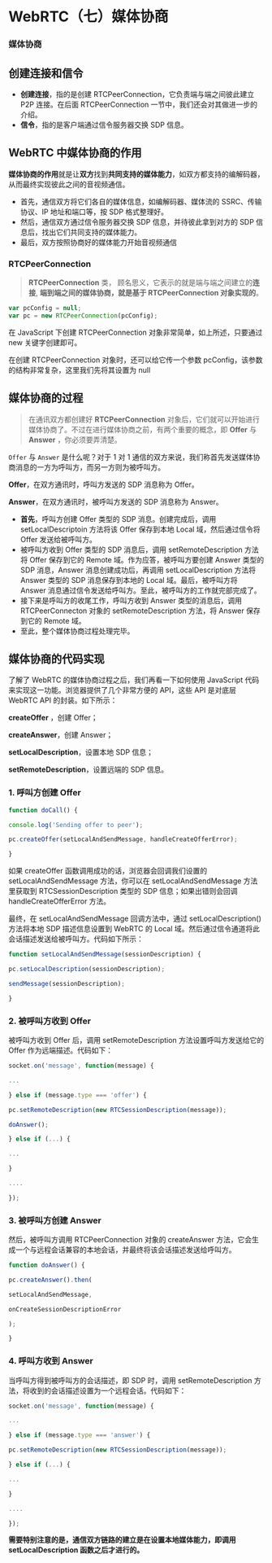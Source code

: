 # WebRTC（七）媒体协商

### 媒体协商

## 创建连接和信令

- **创建连接**，指的是创建 RTCPeerConnection，它负责端与端之间彼此建立 P2P 连接。在后面 RTCPeerConnection 一节中，我们还会对其做进一步的介绍。
- **信令**，指的是客户端通过信令服务器交换 SDP 信息。

## WebRTC 中媒体协商的作用

**媒体协商的作用**就是让**双方**找到**共同支持的媒体能力**，如双方都支持的编解码器，从而最终实现彼此之间的音视频通信。

- 首先，通信双方将它们各自的媒体信息，如编解码器、媒体流的 SSRC、传输协议、IP 地址和端口等，按 SDP 格式整理好。
- 然后，通信双方通过信令服务器交换 SDP 信息，并待彼此拿到对方的 SDP 信息后，找出它们共同支持的媒体能力。
- 最后，双方按照协商好的媒体能力开始音视频通信

### RTCPeerConnection

> **RTCPeerConnection** 类， 顾名思义，它表示的就是端与端之间建立的**连接**, **端到端之间的媒体协商，就是基于 RTCPeerConnection 对象实现的**。

```javascript
var pcConfig = null;
var pc = new RTCPeerConnection(pcConfig);
```

在 JavaScript 下创建 RTCPeerConnection 对象非常简单，如上所述，只要通过 new 关键字创建即可。

在创建 RTCPeerConnection 对象时，还可以给它传一个参数 pcConfig，该参数的结构非常复杂，这里我们先将其设置为 null

## 媒体协商的过程

> 在通讯双方都创建好 **RTCPeerConnection** 对象后，它们就可以开始进行媒体协商了。不过在进行媒体协商之前，有两个重要的概念，即 **Offer** 与 **Answer** ，你必须要弄清楚。

`Offer` 与 `Answer` 是什么呢？对于 1 对 1 通信的双方来说，我们称首先发送媒体协商消息的一方为呼叫方，而另一方则为被呼叫方。

**Offer**，在双方通讯时，呼叫方发送的 SDP 消息称为 Offer。

**Answer**，在双方通讯时，被呼叫方发送的 SDP 消息称为 Answer。

- **首先**，呼叫方创建 Offer 类型的 SDP 消息。创建完成后，调用 setLocalDescriptoin 方法将该 Offer 保存到本地 Local 域，然后通过信令将 Offer 发送给被呼叫方。
- 被呼叫方收到 Offer 类型的 SDP 消息后，调用 setRemoteDescription 方法将 Offer 保存到它的 Remote 域。作为应答，被呼叫方要创建 Answer 类型的 SDP 消息，Answer 消息创建成功后，再调用 setLocalDescription 方法将 Answer 类型的 SDP 消息保存到本地的 Local 域。最后，被呼叫方将 Answer 消息通过信令发送给呼叫方。至此，被呼叫方的工作就完部完成了。
- 接下来是呼叫方的收尾工作，呼叫方收到 Answer 类型的消息后，调用 RTCPeerConnecton 对象的 setRemoteDescription 方法，将 Answer 保存到它的 Remote 域。
- 至此，整个媒体协商过程处理完毕。

## 媒体协商的代码实现

了解了 WebRTC 的媒体协商过程之后，我们再看一下如何使用 JavaScript 代码来实现这一功能。浏览器提供了几个非常方便的 API，这些 API 是对底层 WebRTC API 的封装。如下所示：

**createOffer** ，创建 Offer；

**createAnswer**，创建 Answer；

**setLocalDescription**，设置本地 SDP 信息；

**setRemoteDescription**，设置远端的 SDP 信息。

### 1. 呼叫方创建 Offer

```javascript
function doCall() {

console.log('Sending offer to peer');

pc.createOffer(setLocalAndSendMessage, handleCreateOfferError);

}
```

如果 createOffer 函数调用成功的话，浏览器会回调我们设置的 setLocalAndSendMessage 方法，你可以在 setLocalAndSendMessage 方法里获取到 RTCSessionDescription 类型的 SDP 信息；如果出错则会回调 handleCreateOfferError 方法。

最终，在 setLocalAndSendMessage 回调方法中，通过 setLocalDescription() 方法将本地 SDP 描述信息设置到 WebRTC 的 Local 域。然后通过信令通道将此会话描述发送给被呼叫方。代码如下所示：

```javascript
function setLocalAndSendMessage(sessionDescription) {

pc.setLocalDescription(sessionDescription);

sendMessage(sessionDescription);

}
```

### 2. 被呼叫方收到 Offer

被呼叫方收到 Offer 后，调用 setRemoteDescription 方法设置呼叫方发送给它的 Offer 作为远端描述。代码如下：

```javascript
socket.on('message', function(message) {

...

} else if (message.type === 'offer') {

pc.setRemoteDescription(new RTCSessionDescription(message));

doAnswer();

} else if (...) {

...

}

....

});
```

### 3. 被呼叫方创建 Answer

然后，被呼叫方调用 RTCPeerConnection 对象的 createAnswer 方法，它会生成一个与远程会话兼容的本地会话，并最终将该会话描述发送给呼叫方。

```javascript
function doAnswer() {

pc.createAnswer().then(

setLocalAndSendMessage,

onCreateSessionDescriptionError

);

}
```

### 4. 呼叫方收到 Answer

当呼叫方得到被呼叫方的会话描述，即 SDP 时，调用 setRemoteDescription 方法，将收到的会话描述设置为一个远程会话。代码如下：

```javascript
socket.on('message', function(message) {

...

} else if (message.type === 'answer') {

pc.setRemoteDescription(new RTCSessionDescription(message));

} else if (...) {

...

}

....

});
```

**需要特别注意的是，通信双方链路的建立是在设置本地媒体能力，即调用 setLocalDescription 函数之后才进行的。**